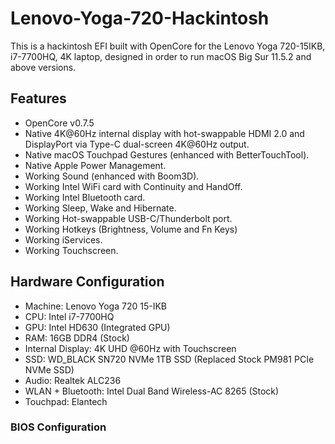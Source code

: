 # Lenovo-Yoga-720-Hackintosh
This is a hackintosh EFI built with OpenCore for the Lenovo Yoga 720-15IKB, i7-7700HQ, 4K laptop, designed in order to run macOS Big Sur 11.5.2 and above versions. 

## Features
- OpenCore v0.7.5
- Native 4K@60Hz internal display with hot-swappable HDMI 2.0 and DisplayPort via Type-C dual-screen 4K@60Hz output.
- Native macOS Touchpad Gestures (enhanced with BetterTouchTool).
- Native Apple Power Management.
- Working Sound (enhanced with Boom3D).
- Working Intel WiFi card with Continuity and HandOff.
- Working Intel Bluetooth card.
- Working Sleep, Wake and Hibernate.
- Working Hot-swappable USB-C/Thunderbolt port.
- Working Hotkeys (Brightness, Volume and Fn Keys)
- Working iServices.
- Working Touchscreen.

## Hardware Configuration
- Machine: Lenovo Yoga 720 15-IKB
- CPU: Intel i7-7700HQ
- GPU: Intel HD630 (Integrated GPU)
- RAM: 16GB DDR4 (Stock)
- Internal Display: 4K UHD @60Hz with Touchscreen
- SSD: WD_BLACK SN720 NVMe 1TB SSD (Replaced Stock PM981 PCIe NVMe SSD)
- Audio: Realtek ALC236
- WLAN + Bluetooth: Intel Dual Band Wireless-AC 8265 (Stock)
- Touchpad: Elantech

### BIOS Configuration
